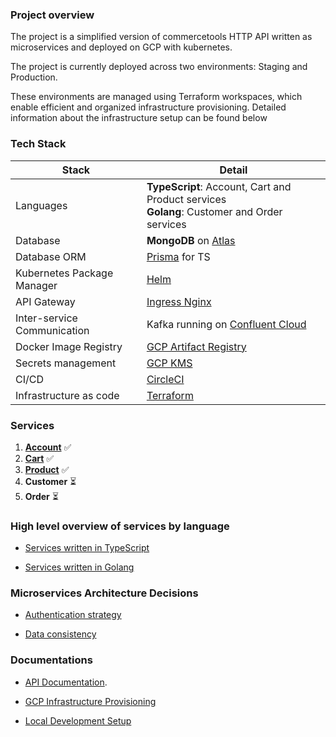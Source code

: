 ### Project overview

The project is a simplified version of commercetools HTTP API written as microservices and deployed on GCP with kubernetes.

The project is currently deployed across two environments: Staging and Production.

These environments are managed using Terraform workspaces, which enable efficient and organized infrastructure provisioning. Detailed information about the infrastructure setup can be found below

### Tech Stack

| Stack                       | Detail                                                                                          |
| --------------------------- | ----------------------------------------------------------------------------------------------- |
| Languages                   | **TypeScript**: Account, Cart and Product services <br> **Golang**: Customer and Order services |
| Database                    | **MongoDB** on [Atlas](https://www.mongodb.com/atlas/database)                                  |
| Database ORM                | [Prisma](https://www.prisma.io/) for TS                                                         |
| Kubernetes Package Manager  | [Helm](https://helm.sh/)                                                                        |
| API Gateway                 | [Ingress Nginx](https://kubernetes.github.io/ingress-nginx/)                                    |
| Inter-service Communication | Kafka running on [Confluent Cloud](https://www.confluent.io/confluent-cloud/)                   |
| Docker Image Registry       | [GCP Artifact Registry](https://cloud.google.com/artifact-registry)                             |
| Secrets management          | [GCP KMS](https://cloud.google.com/security-key-management)                                     |
| CI/CD                       | [CircleCI](https://circleci.com/)                                                               |
| Infrastructure as code      | [Terraform](https://developer.hashicorp.com/terraform/downloads)                                |

### Services

1. **[Account](/services/account/README.md)** ✅
2. **[Cart](/services/cart/README.md)** ✅
3. **[Product](/services/product/README.md)** ✅
4. **Customer** ⏳
5. **Order** ⏳

### High level overview of services by language

- [Services written in TypeScript](/docs/OVERVIEW_TYPESCRIPT.md)

- [Services written in Golang](/docs/OVERVIEW_GOLANG.md)

### Microservices Architecture Decisions

- [Authentication strategy](/docs/AUTHENTICATION_STRATEGY.md)

- [Data consistency](/docs/DATA_CONSISTENCY.md)

### Documentations

- [API Documentation](https://documenter.getpostman.com/view/8722825/2s8YsryZiW).

- [GCP Infrastructure Provisioning](/docs/GCP_INFRASTRUCTURE_PROVISIONING.md)

- [Local Development Setup](/docs/LOCAL_DEV_SETUP.md)
